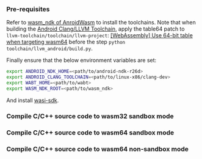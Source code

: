 ### Pre-requisites

Refer to [wasm_ndk of AnroidWasm](https://github.com/AndroidWasm/wasm_ndk?tab=readme-ov-file#pre-requisites) to install the toolchains. Note that when building the [Android Clang/LLVM Toolchain](https://android.googlesource.com/toolchain/llvm_android/+/master/README.md#android-clang_llvm-toolchain), apply the table64 patch to `llvm-toolchain/toolchain/llvm-project`: [[WebAssembly] Use 64-bit table when targeting wasm64](https://github.com/llvm/llvm-project/pull/92042) before the step `python toolchain/llvm_android/build.py`.

Finally ensure that the below environment variables are set:
```bash
export ANDROID_NDK_HOME=<path/to/android-ndk-r26d>
export ANDROID_CLANG_TOOLCHAIN=<path/to/linux-x86/clang-dev>
export WABT_HOME=<path/to/wabt>
export WASM_NDK_ROOT=<path/to/wasm_ndk>
```

And install [wasi-sdk](https://github.com/WebAssembly/wasi-sdk/tags).

### Compile C/C++ source code to wasm32 sandbox mode


### Compile C/C++ source code to wasm64 sandbox mode


### Compile C/C++ source code to wasm64 non-sandbox mode

